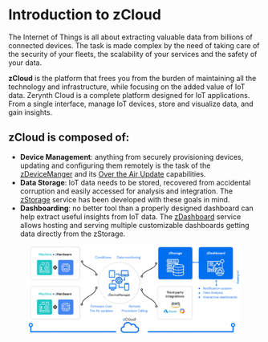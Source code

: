 # Introduction to zCloud

The Internet of Things is all about extracting valuable data from billions of connected devices. The task is made complex by the need of taking care of the security of your fleets, the scalability of your services and the safety of your data.

**zCloud** is the platform that frees you from the burden of maintaining all the technology and infrastructure, while focusing on the added value of IoT data.
Zerynth Cloud is a complete platform designed for IoT applications.
From a single interface, manage IoT devices, store and visualize data, and gain insights.


## **zCloud** is composed of:

* **Device Management**: anything from securely provisioning devices, updating and configuring them remotely is the task of the [zDeviceManger](zdm_intro.md) and its [Over the Air Update](FOTA.md) capabilities.
* **Data Storage**: IoT data needs to be stored, recovered from accidental corruption and easily accessed for analysis and integration. The [zStorage](zstorage_intro.md) service has been developed with these goals in mind.
* **Dashboarding**: no better tool than a properly designed dashboard can help extract useful insights from IoT data. The [zDashboard](zdashboard_intro.md) service allows hosting and serving multiple customizable dashboards getting data directly from the zStorage.


<figure>
  <a data-fancybox="gallery" href="img/zCloud.png">
  <img src="img/zCloud.png"/>
  </a>
</figure>


